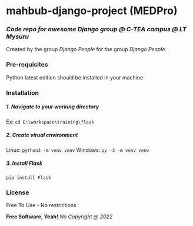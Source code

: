 # mahbub-django-project (MEDPro)
### _Code repo for awesome Django group @ C-TEA campus @ LT Mysuru_

Created by the group _Django People_ for the group _Django People_.

### Pre-requisites
Python latest edition should be installed in your machine

### Installation
##### 1. Navigate to your working directory 
Ex: `cd E:\workspace\training\flask` 

##### 2. Create virual environment 
Linux: `python3 -m venv venv` 
Windows: `py -3 -m venv venv`

##### 3. Install Flask
`pip install Flask` 

### License

Free To Use - No restrictions

**Free Software, Yeah!**
_No Copyright @ 2022_


